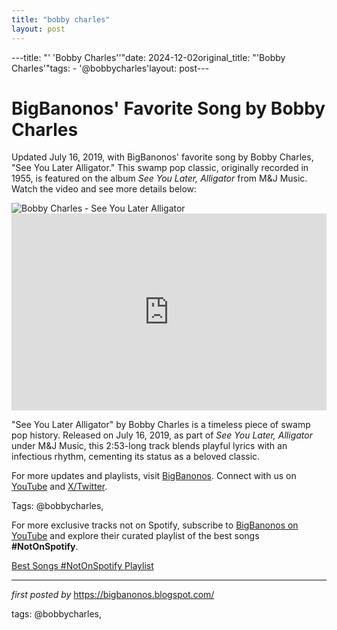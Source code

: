 ```yaml
---
title: "bobby charles"
layout: post
---
```

---title: "' 'Bobby Charles''"date: 2024-12-02original_title: "'Bobby Charles'"tags:  - '@bobbycharles'layout: post---<!-- Post Title --><h1 >BigBanonos' Favorite Song by Bobby Charles</h1> <!-- Introductory Text --><p >Updated July 16, 2019, with BigBanonos' favorite song by Bobby Charles, "See You Later Alligator." This swamp pop classic, originally recorded in 1955, is featured on the album *See You Later, Alligator* from M&J Music. Watch the video and see more details below:</p> <!-- Featured Image --><div > <img src="https://www.jazzmessengers.com/52422-large_default/seeyoulater-alligator-1955-61recordings.jpg" alt="Bobby Charles - See You Later Alligator" /></div> <!-- YouTube Video Embed --><div > <iframe width="100%" height="315" src="https://www.youtube.com/embed/b0VQ0OyX_Fk" title="1st RECORDING OF: See You Later Alligator - Bobby Charles (1955)" frameborder="0" allow="accelerometer; autoplay; clipboard-write; encrypted-media; gyroscope; picture-in-picture; web-share" referrerpolicy="strict-origin-when-cross-origin" allowfullscreen></iframe></div> <!-- Song Information --><div > <p>"See You Later Alligator" by Bobby Charles is a timeless piece of swamp pop history. Released on July 16, 2019, as part of *See You Later, Alligator* under M&J Music, this 2:53-long track blends playful lyrics with an infectious rhythm, cementing its status as a beloved classic.</p></div> <!-- Footer Links --><div > <p>For more updates and playlists, visit <a href="https://bigbanonos.blogspot.com/" target="_blank">BigBanonos</a>. Connect with us on <a href="https://www.youtube.com/@BigBanonos" target="_blank">YouTube</a> and <a href="https://x.com/bigbanonos" target="_blank">X/Twitter</a>.</p></div> <!-- Tags --><p >Tags: @bobbycharles,</p><!--Subscribe and Playlist Links--><div>    <p>For more exclusive tracks not on Spotify, subscribe to <a href="https://www.youtube.com/@BigBanonos" target="_blank">BigBanonos on YouTube</a> and explore their curated playlist of the best songs <strong>#NotOnSpotify</strong>.</p>    <p><a href="https://www.youtube.com/playlist?list=PLtuNtuTatqI0kFahUCbtbfenC_ET5O_tr" target="_blank">Best Songs #NotOnSpotify Playlist<br /></a></p></div><hr /><p><em>first posted by</em> <a href="https://bigbanonos.blogspot.com/" rel="noopener" target="_new">https://bigbanonos.blogspot.com/</a></p><p>tags: @bobbycharles,</p>